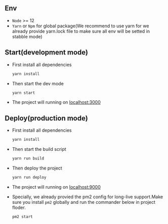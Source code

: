 ## Env

- `Node` >= 12
- `Yarn` or `Npm` for global package(We recommend to use yarn for we already provide yarn.lock file to make sure all env will be setted in stabble mode)

## Start(development mode)

- First install all dependencies

  ```sh
  yarn install
  ```

- Then start the dev mode

  ```sh
  yarn start
  ```

- The project will running on [localhost:3000](http://localhost:3000)

## Deploy(production mode)

- First install all dependencies

  ```sh
  yarn install
  ```

- Then start the build script

  ```sh
  yarn run build
  ```

- Then deploy the project

  ```sh
  yarn run deploy
  ```

- The project will running on [localhost:9000](http://localhost:9000)

- Specially, we already provied the pm2 config for long-live support.Make sure you install `pm2` globally and run the commander below in project floder.

  ```sh
  pm2 start
  ```
